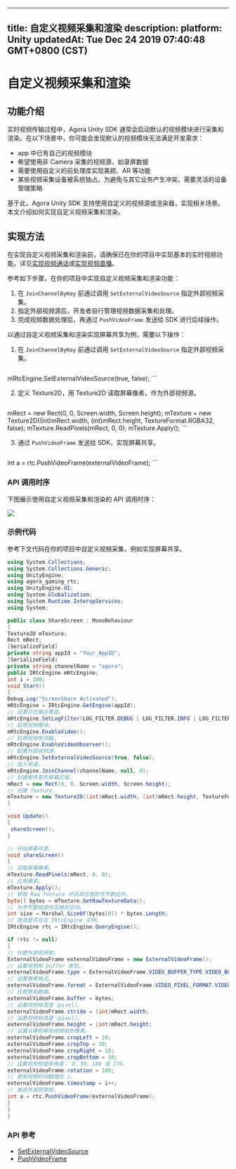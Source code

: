 
---
title: 自定义视频采集和渲染
description: 
platform: Unity
updatedAt: Tue Dec 24 2019 07:40:48 GMT+0800 (CST)
---
# 自定义视频采集和渲染
## 功能介绍

实时视频传输过程中，Agora Unity SDK 通常会启动默认的视频模块进行采集和渲染。在以下场景中，你可能会发现默认的视频模块无法满足开发需求：

- app 中已有自己的视频模块
- 希望使用非 Camera 采集的视频源，如录屏数据
- 需要使用自定义的前处理库实现美颜、AR 等功能
- 某些视频采集设备被系统独占。为避免与其它业务产生冲突，需要灵活的设备管理策略

基于此，Agora Unity SDK 支持使用自定义的视频源或渲染器，实现相关场景。本文介绍如何实现自定义视频采集和渲染。

## 实现方法

在实现自定义视频采集和渲染前，请确保已在你的项目中实现基本的实时视频功能。详见[实现视频通话](https://docs.agora.io/cn/Video/start_call_unity?platform=Unity)或[实现视频直播](https://docs.agora.io/cn/Interactive%20Broadcast/start_live_unity?platform=Unity)。

参考如下步骤，在你的项目中实现自定义视频采集和渲染功能：

1. 在 `JoinChannelByKey` 前通过调用 `SetExternalVideoSource` 指定外部视频采集。
2. 指定外部视频源后，开发者自行管理视频数据采集和处理。
3. 完成视频数据处理后，再通过 `PushVideoFrame` 发送给 SDK 进行后续操作。

以通过自定义视频采集和渲染实现屏幕共享为例，需要以下操作：

1. 在 `JoinChannelByKey` 前通过调用 `SetExternalVideoSource` 指定外部视频采集。

    ```C#
mRtcEngine.SetExternalVideoSource(true, false);
	 ```

2. 定义 Texture2D，用 Texture2D 读取屏幕像素，作为外部视频源。

   ```C#
mRect = new Rect(0, 0, Screen.width, Screen.height);
mTexture = new Texture2D((int)mRect.width, (int)mRect.height, TextureFormat.RGBA32, false);
mTexture.ReadPixels(mRect, 0, 0);
mTexture.Apply();
	 ```

3. 通过 `PushVideoFrame` 发送给 SDK，实现屏幕共享。

   ```C#
int a = rtc.PushVideoFrame(externalVideoFrame);
	 ```

### API 调用时序

下图展示使用自定义视频采集和渲染的 API 调用时序：

![](https://web-cdn.agora.io/docs-files/1576236080075)

### 示例代码

参考下文代码在你的项目中自定义视频采集，例如实现屏幕共享。

```C#
using System.Collections;
using System.Collections.Generic;
using UnityEngine;
using agora_gaming_rtc;
using UnityEngine.UI;
using System.Globalization;
using System.Runtime.InteropServices;
using System;

public class ShareScreen : MonoBehaviour
{
Texture2D mTexture;
Rect mRect;
[SerializeField]
private string appId = "Your_AppID";
[SerializeField]
private string channelName = "agora";
public IRtcEngine mRtcEngine;
int i = 100;
void Start()
{
Debug.Log("ScreenShare Activated");
mRtcEngine = IRtcEngine.GetEngine(appId);
// 设置日志输出等级。
mRtcEngine.SetLogFilter(LOG_FILTER.DEBUG | LOG_FILTER.INFO | LOG_FILTER.WARNING | LOG_FILTER.ERROR | LOG_FILTER.CRITICAL);
// 启用视频模块。
mRtcEngine.EnableVideo();
// 启用视频观测器。
mRtcEngine.EnableVideoObserver();
// 配置外部视频源。
mRtcEngine.SetExternalVideoSource(true, false);
// 加入频道。
mRtcEngine.JoinChannel(channelName, null, 0);
// 创建需共享的屏幕区域。
mRect = new Rect(0, 0, Screen.width, Screen.height);
// 创建 Texture。
mTexture = new Texture2D((int)mRect.width, (int)mRect.height, TextureFormat.RGBA32, false);
}

void Update()
{
 shareScreen();
}

// 开始屏幕共享。
void shareScreen()
{
// 读取屏幕像素。
mTexture.ReadPixels(mRect, 0, 0);
// 应用像素。
mTexture.Apply();
// 获取 Raw Texture 并将其应用到字节数组中。
byte[] bytes = mTexture.GetRawTextureData();
// 为字节数组提供足够的空间。
int size = Marshal.SizeOf(bytes[0]) * bytes.Length;
// 查询是否存在 IRtcEngine 实例。
IRtcEngine rtc = IRtcEngine.QueryEngine();

if (rtc != null)
{
// 创建外部视频帧。
ExternalVideoFrame externalVideoFrame = new ExternalVideoFrame();
// 设置视频帧 buffer 类型。
externalVideoFrame.type = ExternalVideoFrame.VIDEO_BUFFER_TYPE.VIDEO_BUFFER_RAW_DATA;
// 设置像素格式。
externalVideoFrame.format = ExternalVideoFrame.VIDEO_PIXEL_FORMAT.VIDEO_PIXEL_UNKNOWN;
// 应用原始数据。
externalVideoFrame.buffer = bytes;
// 设置视频帧宽度（pixel）。
externalVideoFrame.stride = (int)mRect.width;
// 设置视频帧高度（pixel）。
externalVideoFrame.height = (int)mRect.height;
// 设置从哪侧移除视频帧的像素。
externalVideoFrame.cropLeft = 10;
externalVideoFrame.cropTop = 10;
externalVideoFrame.cropRight = 10;
externalVideoFrame.cropBottom = 10;
// 设置视频帧旋转角度： 0、90、180 或 270。
externalVideoFrame.rotation = 180;
// 使用视频时间戳增加 i。
externalVideoFrame.timestamp = i++;
// 推送外部视频帧。
int a = rtc.PushVideoFrame(externalVideoFrame);
}
}
}
```

### API 参考

- [SetExternalVideoSource](https://docs.agora.io/cn/Interactive%20Broadcast/API%20Reference/unity/classagora__gaming__rtc_1_1_i_rtc_engine.html#aae4a31d2375ed620605360ae1199eee8)
- [PushVideoFrame](https://docs.agora.io/cn/Interactive%20Broadcast/API%20Reference/unity/classagora__gaming__rtc_1_1_i_rtc_engine.html#af9e8d34e2a1ac07b8984fb6181a6ab81)
